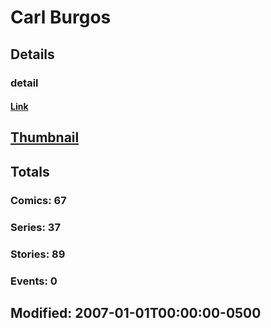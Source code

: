 # Carl  Burgos 
## Details
### detail
#### [Link](http://marvel.com/comics/creators/408/carl_burgos?utm_campaign=apiRef&utm_source=225578a89fc76f3d20fbffda5d17a88d)
## [Thumbnail](http://i.annihil.us/u/prod/marvel/i/mg/9/60/4bc33761ccf84.jpg)
## Totals
### Comics: 67
### Series: 37
### Stories: 89
### Events: 0
## Modified: 2007-01-01T00:00:00-0500